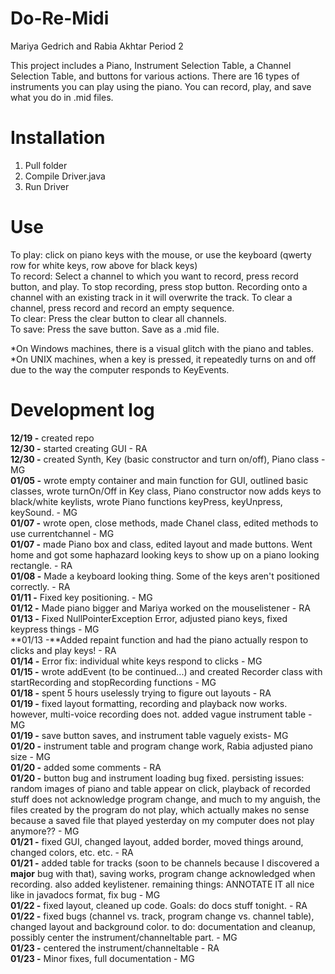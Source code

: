 Do-Re-Midi 
========

Mariya Gedrich and Rabia Akhtar Period 2

This project includes a Piano, Instrument Selection Table, a Channel Selection Table, and buttons for various actions. There are 16 types of instruments you can play using the piano. You can record, play, and save what you do in .mid files. 

Installation
==========
1. Pull folder
2. Compile Driver.java 
3. Run Driver 

Use
=============
To play: click on piano keys with the mouse, or use the keyboard (qwerty row for white keys, row above for black keys)<br/>
To record: Select a channel to which you want to record, press record button, and play. To stop recording, press stop button. Recording onto a channel with an existing track in it will overwrite the track. To clear a channel, press record and record an empty sequence. <br/>
To clear: Press the clear button to clear all channels. <br/>
To save: Press the save button. Save as a .mid file. <br/>

*On Windows machines, there is a visual glitch with the piano and tables.<br/>
*On UNIX machines, when a key is pressed, it repeatedly turns on and off due to the way the computer responds to KeyEvents.

Development log
=====
**12/19 -** created repo <br/>
**12/30 -** started creating GUI - RA <br/>
**12/30 -** created Synth, Key (basic constructor and turn on/off), Piano class - MG <br/>
**01/05 -** wrote empty container and main function for GUI, outlined basic classes, wrote turnOn/Off in Key class, Piano constructor now adds keys to black/white keylists, wrote Piano functions keyPress, keyUnpress, keySound. - MG <br/>
**01/07 -** wrote open, close methods, made Chanel class, edited methods to use currentchannel - MG <br/>
**01/07 -** made Piano box and class, edited layout and made buttons. Went home and got some haphazard looking keys to show up on a piano looking rectangle. - RA <br/>
**01/08 -** Made a keyboard looking thing. Some of the keys aren't positioned correctly. - RA <br/>
**01/11 -** Fixed key positioning. - MG <br/>
**01/12 -** Made piano bigger and Mariya worked on the mouselistener - RA
 <br/>
**01/13 -** Fixed NullPointerException Error, adjusted piano keys, fixed keypress things - MG <br/>
**01/13 -**Added repaint function and had the piano actually respon to clicks and play keys! - RA <br/>
**01/14 -** Error fix: individual white keys respond to clicks - MG <br/>
**01/15 -** wrote addEvent (to be continued...) and created Recorder class with startRecording and stopRecording functions - MG <br/>
**01/18 -** spent 5 hours uselessly trying to figure out layouts - RA <br/>
**01/19 -** fixed layout formatting, recording and playback now works. however, multi-voice recording does not. added vague instrument table - MG <br/>
**01/19 -** save button saves, and instrument table vaguely exists- MG <br/>
**01/20 -** instrument table and program change work, Rabia adjusted piano size - MG <br/>
**01/20 -** added some comments - RA <br/>
**01/20 -** button bug and instrument loading bug fixed. persisting issues: random images of piano and table appear on click, playback of recorded stuff does not acknowledge program change, and much to my anguish, the files created by the program do not play, which actually makes no sense because a saved file that played yesterday on my computer does not play anymore?? - MG <br/>
**01/21 -** fixed GUI, changed layout, added border, moved things around, changed colors, etc. etc. - RA <br/>
**01/21 -** added table for tracks (soon to be channels because I discovered a **major** bug with that), saving works, program change acknowledged when recording. also added keylistener. remaining things: ANNOTATE IT all nice like in javadocs format, fix bug - MG <br/> 
**01/22 -** fixed layout, cleaned up code. Goals: do docs stuff tonight. - RA <br/>
**01/22 -** fixed bugs (channel vs. track, program change vs. channel table), changed layout and background color. to do: documentation and cleanup, possibly center the instrument/channeltable part. - MG <br/>
**01/23 -** centered the instrument/channeltable - RA <br/>
**01/23 -** Minor fixes, full documentation - MG
